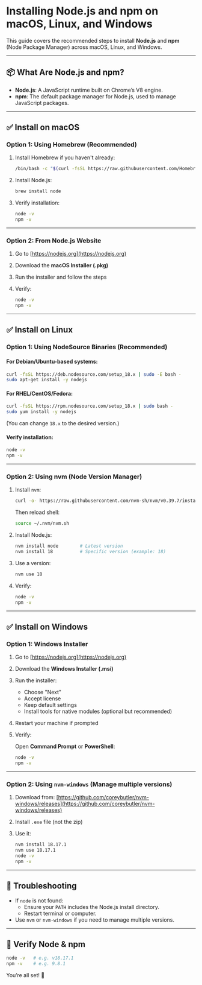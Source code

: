 
# Installing Node.js and npm on macOS, Linux, and Windows

This guide covers the recommended steps to install **Node.js** and **npm** (Node Package Manager) across macOS, Linux, and Windows.

---

## 📦 What Are Node.js and npm?

- **Node.js**: A JavaScript runtime built on Chrome’s V8 engine.
- **npm**: The default package manager for Node.js, used to manage JavaScript packages.

---

## ✅ Install on macOS

### Option 1: Using Homebrew (Recommended)

1. Install Homebrew if you haven't already:

   ```bash
   /bin/bash -c "$(curl -fsSL https://raw.githubusercontent.com/Homebrew/install/HEAD/install.sh)"
   ```

2. Install Node.js:

   ```bash
   brew install node
   ```

3. Verify installation:

   ```bash
   node -v
   npm -v
   ```

---

### Option 2: From Node.js Website

1. Go to [https://nodejs.org](https://nodejs.org)
2. Download the **macOS Installer (.pkg)**
3. Run the installer and follow the steps
4. Verify:

   ```bash
   node -v
   npm -v
   ```

---

## ✅ Install on Linux

### Option 1: Using NodeSource Binaries (Recommended)

#### For Debian/Ubuntu-based systems:

```bash
curl -fsSL https://deb.nodesource.com/setup_18.x | sudo -E bash -
sudo apt-get install -y nodejs
```

#### For RHEL/CentOS/Fedora:

```bash
curl -fsSL https://rpm.nodesource.com/setup_18.x | sudo bash -
sudo yum install -y nodejs
```

(You can change `18.x` to the desired version.)

#### Verify installation:

```bash
node -v
npm -v
```

---

### Option 2: Using nvm (Node Version Manager)

1. Install `nvm`:

   ```bash
   curl -o- https://raw.githubusercontent.com/nvm-sh/nvm/v0.39.7/install.sh | bash
   ```

   Then reload shell:

   ```bash
   source ~/.nvm/nvm.sh
   ```

2. Install Node.js:

   ```bash
   nvm install node        # Latest version
   nvm install 18          # Specific version (example: 18)
   ```

3. Use a version:

   ```bash
   nvm use 18
   ```

4. Verify:

   ```bash
   node -v
   npm -v
   ```

---

## ✅ Install on Windows

### Option 1: Windows Installer

1. Go to [https://nodejs.org](https://nodejs.org)
2. Download the **Windows Installer (.msi)**
3. Run the installer:
   - Choose "Next"
   - Accept license
   - Keep default settings
   - Install tools for native modules (optional but recommended)
4. Restart your machine if prompted

5. Verify:

   Open **Command Prompt** or **PowerShell**:

   ```cmd
   node -v
   npm -v
   ```

---

### Option 2: Using `nvm-windows` (Manage multiple versions)

1. Download from: [https://github.com/coreybutler/nvm-windows/releases](https://github.com/coreybutler/nvm-windows/releases)
2. Install `.exe` file (not the zip)
3. Use it:

   ```cmd
   nvm install 18.17.1
   nvm use 18.17.1
   node -v
   npm -v
   ```

---

## 🔧 Troubleshooting

- If `node` is not found:
  - Ensure your `PATH` includes the Node.js install directory.
  - Restart terminal or computer.
- Use `nvm` or `nvm-windows` if you need to manage multiple versions.

---

## 🧪 Verify Node & npm

```bash
node -v   # e.g. v18.17.1
npm -v    # e.g. 9.8.1
```

You’re all set! 🎉
